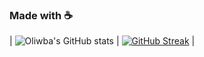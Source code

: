 ### Made with ☕

| ![Oliwba's GitHub stats](https://github-readme-stats.vercel.app/api?username=olwiba&count_private=true&theme=merko) | 
[![GitHub Streak](https://github-readme-streak-stats.herokuapp.com?user=olwiba&theme=merko)](https://git.io/streak-stats) |
